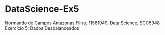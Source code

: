 # DataScience-Ex5
Normando de Campos Amazonas Filho, 11561949, Data Science, SCC5948 Exercício 5: Dados Desbalanceados
